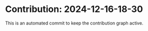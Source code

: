 # Contribution: 2024-12-16-18-30
This is an automated commit to keep the contribution graph active.
